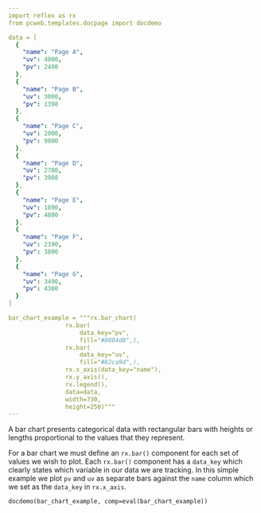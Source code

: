 ```yaml
---
import reflex as rx
from pcweb.templates.docpage import docdemo

data = [
  {
    "name": "Page A",
    "uv": 4000,
    "pv": 2400
  },
  {
    "name": "Page B",
    "uv": 3000,
    "pv": 1398
  },
  {
    "name": "Page C",
    "uv": 2000,
    "pv": 9800
  },
  {
    "name": "Page D",
    "uv": 2780,
    "pv": 3908
  },
  {
    "name": "Page E",
    "uv": 1890,
    "pv": 4800
  },
  {
    "name": "Page F",
    "uv": 2390,
    "pv": 3800
  },
  {
    "name": "Page G",
    "uv": 3490,
    "pv": 4300
  }
]

bar_chart_example = """rx.bar_chart(
                rx.bar(
                    data_key="pv",
                    fill="#8884d8",),
                rx.bar(
                    data_key="uv",
                    fill="#82ca9d",),
                rx.x_axis(data_key="name"), 
                rx.y_axis(),
                rx.legend(),
                data=data,
                width=730, 
                height=250)"""
---
```


A bar chart presents categorical data with rectangular bars with heights or lengths proportional to the values that they represent.

For a bar chart we must define an `rx.bar()` component for each set of values we wish to plot. Each `rx.bar()` component has a `data_key` which clearly states which variable in our data we are tracking. In this simple example we plot `pv` and `uv` as separate bars against the `name` column which we set as the `data_key` in `rx.x_axis`.

```reflex
docdemo(bar_chart_example, comp=eval(bar_chart_example))
```


